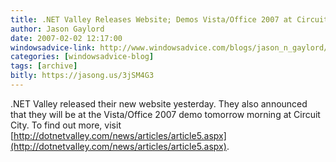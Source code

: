 ```yaml
---
title: .NET Valley Releases Website; Demos Vista/Office 2007 at Circuit City
author: Jason Gaylord
date: 2007-02-02 12:17:00
windowsadvice-link: http://www.windowsadvice.com/blogs/jason_n_gaylord/archive/2007/02/02/.NET-Valley-Releases-Website_3B00_-Demos-Vista_2F00_Office-2007-at-Circuit-City.aspx
categories: [windowsadvice-blog]
tags: [archive]
bitly: https://jasong.us/3jSM4G3
---
```


.NET Valley released their new website yesterday. They also announced that they will be at the Vista/Office 2007 demo tomorrow morning at Circuit City. To find out more, visit [http://dotnetvalley.com/news/articles/article5.aspx](http://dotnetvalley.com/news/articles/article5.aspx).